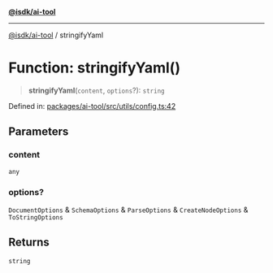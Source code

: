[**@isdk/ai-tool**](../README.md)

***

[@isdk/ai-tool](../globals.md) / stringifyYaml

# Function: stringifyYaml()

> **stringifyYaml**(`content`, `options`?): `string`

Defined in: [packages/ai-tool/src/utils/config.ts:42](https://github.com/isdk/ai-tool.js/blob/79d5773fa454dc7789b1291b1ebd73e4c1b93154/src/utils/config.ts#L42)

## Parameters

### content

`any`

### options?

`DocumentOptions` & `SchemaOptions` & `ParseOptions` & `CreateNodeOptions` & `ToStringOptions`

## Returns

`string`
